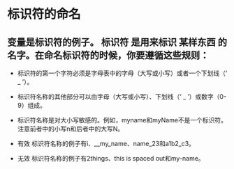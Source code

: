 # 标识符的命名
## 变量是标识符的例子。 标识符 是用来标识 某样东西 的名字。在命名标识符的时候，你要遵循这些规则：

* 标识符的第一个字符必须是字母表中的字母（大写或小写）或者一个下划线（‘ _ ’）。

* 标识符名称的其他部分可以由字母（大写或小写）、下划线（‘ _ ’）或数字（0-9）组成。

* 标识符名称是对大小写敏感的。例如，myname和myName不是一个标识符。注意前者中的小写n和后者中的大写N。

* 有效 标识符名称的例子有i、__my_name、name_23和a1b2_c3。

* 无效 标识符名称的例子有2things、this is spaced out和my-name。
